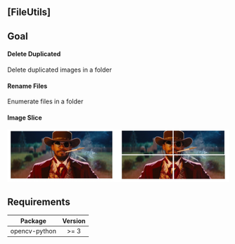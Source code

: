 ## [FileUtils]

## Goal

#### Delete Duplicated
  Delete duplicated images in a folder
 
#### Rename Files
  Enumerate files in a folder

#### Image Slice
  ![alt text](examples/slice_example.jpg)

## Requirements 

| Package  |              Version                |
|:--------:|:-----------------------------------:|
| opencv-python | >= 3                           |
